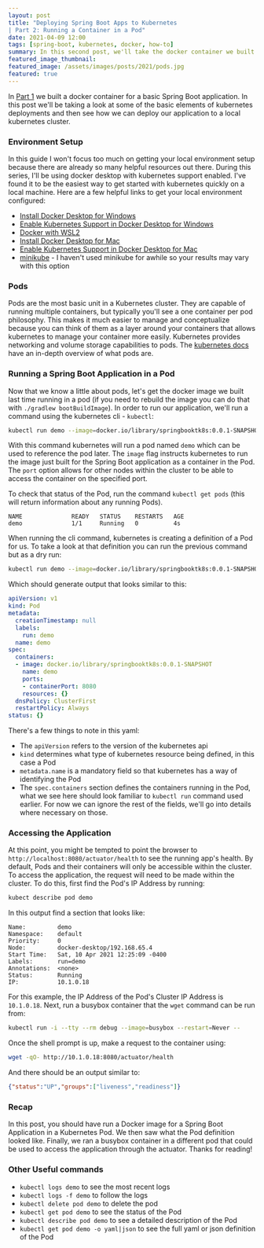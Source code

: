 ```yaml
---
layout: post
title: "Deploying Spring Boot Apps to Kubernetes 
| Part 2: Running a Container in a Pod"
date: 2021-04-09 12:00
tags: [spring-boot, kubernetes, docker, how-to]
summary: In this second post, we'll take the docker container we built in the previous post and deploy it to a local kubernetes cluster.
featured_image_thumbnail:
featured_image: /assets/images/posts/2021/pods.jpg
featured: true
---
```


In [Part 1](2020-04-19-spring-boot-containers.md) we built a docker container for a basic Spring Boot application. In this post we'll be taking a look at some of the basic elements of kubernetes deployments and then see how we can deploy our application to a local kubernetes cluster. 

### Environment Setup
In this guide I won't focus too much on getting your local environment setup because there are already so many helpful resources out there. During this series, I'll be using docker desktop with kubernetes support enabled. I've found it to be the easiest way to get started with kubernetes quickly on a local machine. Here are a few helpful links to get your local environment configured:
* [Install Docker Desktop for Windows](https://docs.docker.com/docker-for-windows/install/)
* [Enable Kubernetes Support in Docker Desktop for Windows](https://docs.docker.com/docker-for-windows/#kubernetes)
* [Docker with WSL2](https://docs.docker.com/docker-for-windows/wsl-tech-preview/)
* [Install Docker Desktop for Mac](https://docs.docker.com/docker-for-mac/install/)
* [Enable Kubernetes Support in Docker Desktop for Mac](https://docs.docker.com/docker-for-mac/#kubernetes)
* [minikube](https://minikube.sigs.k8s.io/docs/start/) - I haven't used minikube for awhile so your results may vary with this option

### Pods
Pods are the most basic unit in a Kubernetes cluster. They are capable of running multiple containers, but typically you'll see a one container per pod philosophy. This makes it much easier to manage and conceptualize because you can think of them as a layer around your containers that allows kubernetes to manage your container more easily. Kubernetes provides networking and volume storage capabilities to pods. The [kubernetes docs](https://kubernetes.io/docs/concepts/workloads/pods/pod-overview/) have an in-depth overview of what pods are. 

### Running a Spring Boot Application in a Pod
Now that we know a little about pods, let's get the docker image we built last time running in a pod (if you need to rebuild the image you can do that with `./gradlew bootBuildImage`). In order to run our application, we'll run a command using the kubernetes cli - `kubectl`:

 ```bash
 kubectl run demo --image=docker.io/library/springbooktk8s:0.0.1-SNAPSHOT --port=8080
 ``` 
 
 With this command kubernetes will run a pod named `demo` which can be used to reference the pod later. The `image` flag instructs kubernetes to run the image just built for the Spring Boot application as a container in the Pod. The `port` option allows for other nodes within the cluster to be able to access the container on the specified port.

To check that status of the Pod, run the command `kubectl get pods` (this will return information about any running Pods).

```
NAME              READY   STATUS    RESTARTS   AGE
demo              1/1     Running   0          4s
```

When running the cli command, kubernetes is creating a definition of a Pod for us. To take a look at that definition you can run the previous command but as a dry run:

```bash
kubectl run demo --image=docker.io/library/springbooktk8s:0.0.1-SNAPSHOT --dry-run=client -o yaml
```

Which should generate output that looks similar to this:

```yaml
apiVersion: v1
kind: Pod
metadata:
  creationTimestamp: null
  labels:
    run: demo
  name: demo
spec:
  containers:
  - image: docker.io/library/springbooktk8s:0.0.1-SNAPSHOT
    name: demo
    ports:
    - containerPort: 8080
    resources: {}
  dnsPolicy: ClusterFirst
  restartPolicy: Always
status: {}
```

There's a few things to note in this yaml:
* The `apiVersion` refers to the version of the kubernetes api
* `kind` determines what type of kubernetes resource being defined, in this case a Pod
* `metadata.name` is a mandatory field so that kubernetes has a way of identifying the Pod
* The `spec.containers` section defines the containers running in the Pod, what we see here should look familiar to `kubectl run` command used earlier.
For now we can ignore the rest of the fields, we'll go into details where necessary on those. 


### Accessing the Application
At this point, you might be tempted to point the browser to `http://localhost:8080/actuator/health` to see the running app's health. By default, Pods and their containers will only be accessible within the cluster. To access the application, the request will need to be made within the cluster. To do this, first find the Pod's IP Address by running:

```bash
kubect describe pod demo
```

In this output find a section that looks like:

```
Name:         demo
Namespace:    default
Priority:     0
Node:         docker-desktop/192.168.65.4
Start Time:   Sat, 10 Apr 2021 12:25:09 -0400
Labels:       run=demo
Annotations:  <none>
Status:       Running
IP:           10.1.0.18
```

For this example, the IP Address of the Pod's Cluster IP Address is `10.1.0.18`. Next, run a busybox container that the `wget` command can be run from:

```bash
kubectl run -i --tty --rm debug --image=busybox --restart=Never --
```

Once the shell prompt is up, make a request to the container using:

```bash
wget -qO- http://10.1.0.18:8080/actuator/health
```

And there should be an output similar to:

```json
{"status":"UP","groups":["liveness","readiness"]}
```

### Recap
In this post, you should have run a Docker image for a Spring Boot Application in a Kubernetes Pod. We then saw what the Pod definition looked like. Finally, we ran a busybox container in a different pod that could be used to access the application through the actuator. Thanks for reading!

### Other Useful commands
* `kubectl logs demo` to see the most recent logs
* `kubectl logs -f demo` to follow the logs
* `kubectl delete pod demo` to delete the pod 
* `kubectl get pod demo` to see the status of the Pod
* `kubectl describe pod demo` to see a detailed description of the Pod
* `kubectl get pod demo -o yaml|json` to see the full yaml or json definition of the Pod
